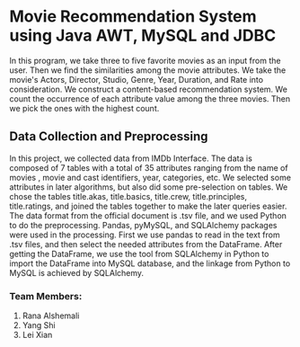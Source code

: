 # Movie Recommendation System using Java AWT, MySQL and JDBC
In this program, we take three to five favorite movies as an input from the user. Then we find the similarities among the movie attributes. We take the movie's Actors, Director, Studio, Genre, Year, Duration, and Rate into consideration. We construct a content-based recommendation system. We count the occurrence of each attribute value among the three movies. Then we pick the ones with the highest count.

## Data Collection and Preprocessing
In this project, we collected data from IMDb Interface. The data is composed of 7 tables with a total of 35 attributes ranging from the name of movies , movie and cast identifiers, year, categories, etc. We selected some attributes in later algorithms, but also did some pre-selection on tables. 
We chose the tables title.akas, title.basics, title.crew, title.principles, title.ratings, and joined the tables together to make the later queries easier. The data format from the official document is .tsv file, and we used Python to do the preprocessing. Pandas, pyMySQL, and SQLAlchemy packages were used in the processing.
First we use pandas to read in the text from .tsv files, and then select the needed attributes from the DataFrame. After getting the DataFrame, we use the tool from SQLAlchemy in Python to import the DataFrame into MySQL database, and the linkage from Python to MySQL is achieved by SQLAlchemy.


### Team Members:
1. Rana Alshemali
2. Yang Shi 
3. Lei Xian
